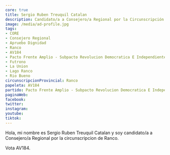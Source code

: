 ```yaml
---
core: true
title: Sergio Ruben Treuquil Catalan
description: Candidato/a a Consejero/a Regional por la Circunscripción de Ranco
image: /media/ad-profile.jpg
tags:
- CORE
- Consejero Regional
- Apruebo Dignidad
- Ranco
- AV184
- Pacto Frente Amplio - Subpacto Revolucion Democratica E Independientes - Independientes
- Futrono
- La Union
- Lago Ranco
- Rio Bueno
circunscripcionProvincial: Ranco
papeleta: AV184
partido: Pacto Frente Amplio - Subpacto Revolucion Democratica E Independientes - Independientes
paginaWeb:
facebook:
twitter:
instagram:
youtube:
tiktok:
---
```

Hola, mi nombre es Sergio Ruben Treuquil Catalan y soy candidato/a a Consejero/a Regional por la circunscripcion de Ranco.

Vota AV184.
